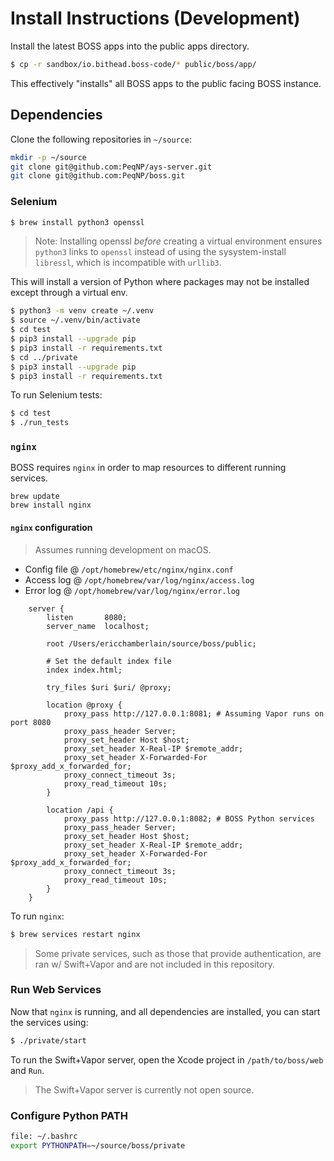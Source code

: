 # Install Instructions (Development)

Install the latest BOSS apps into the public apps directory.

```bash
$ cp -r sandbox/io.bithead.boss-code/* public/boss/app/
```

This effectively "installs" all BOSS apps to the public facing BOSS instance.

## Dependencies

Clone the following repositories in `~/source`:
```bash
mkdir -p ~/source
git clone git@github.com:PeqNP/ays-server.git
git clone git@github.com:PeqNP/boss.git
```

### Selenium

```bash
$ brew install python3 openssl
```

> Note: Installing openssl _before_ creating a virtual environment ensures `python3` links to `openssl` instead of using the sysystem-install `libressl`, which is incompatible with `urllib3`.

This will install a version of Python where packages may not be installed except through a virtual env.

```bash
$ python3 -m venv create ~/.venv
$ source ~/.venv/bin/activate
$ cd test
$ pip3 install --upgrade pip
$ pip3 install -r requirements.txt
$ cd ../private
$ pip3 install --upgrade pip
$ pip3 install -r requirements.txt
```

To run Selenium tests:

```bash
$ cd test
$ ./run_tests
```

### `nginx`

BOSS requires `nginx` in order to map resources to different running services.

```
brew update
brew install nginx
```

#### `nginx` configuration

> Assumes running development on macOS.

- Config file @ `/opt/homebrew/etc/nginx/nginx.conf`
- Access log @ `/opt/homebrew/var/log/nginx/access.log`
- Error log @ `/opt/homebrew/var/log/nginx/error.log`

```
    server {
        listen       8080;
        server_name  localhost;

        root /Users/ericchamberlain/source/boss/public;

        # Set the default index file
        index index.html;

        try_files $uri $uri/ @proxy;

        location @proxy {
            proxy_pass http://127.0.0.1:8081; # Assuming Vapor runs on port 8080
            proxy_pass_header Server;
            proxy_set_header Host $host;
            proxy_set_header X-Real-IP $remote_addr;
            proxy_set_header X-Forwarded-For $proxy_add_x_forwarded_for;
            proxy_connect_timeout 3s;
            proxy_read_timeout 10s;
        }

        location /api {
            proxy_pass http://127.0.0.1:8082; # BOSS Python services
            proxy_pass_header Server;
            proxy_set_header Host $host;
            proxy_set_header X-Real-IP $remote_addr;
            proxy_set_header X-Forwarded-For $proxy_add_x_forwarded_for;
            proxy_connect_timeout 3s;
            proxy_read_timeout 10s;
        }
    }
```

To run `nginx`:

```zsh
$ brew services restart nginx
```

> Some private services, such as those that provide authentication, are ran w/ Swift+Vapor and are not included in this repository.

### Run Web Services

Now that `nginx` is running, and all dependencies are installed, you can start the services using:

```zsh
$ ./private/start
```

To run the Swift+Vapor server, open the Xcode project in `/path/to/boss/web` and `Run`.

> The Swift+Vapor server is currently not open source.

### Configure Python PATH

```bash
file: ~/.bashrc
export PYTHONPATH=~/source/boss/private
```
